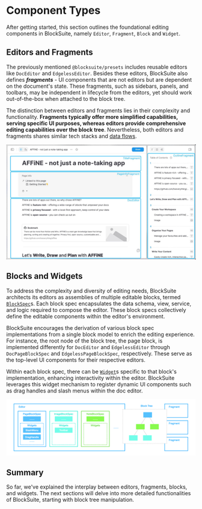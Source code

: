 # Component Types

After getting started, this section outlines the foundational editing components in BlockSuite, namely `Editor`, `Fragment`, `Block` and `Widget`.

## Editors and Fragments

The previously mentioned `@blocksuite/presets` includes reusable editors like `DocEditor` and `EdgelessEditor`. Besides these editors, BlockSuite also defines **_fragments_** - UI components that are not editors but are dependent on the document's state. These fragments, such as sidebars, panels, and toolbars, may be independent in lifecycle from the editors, yet should work out-of-the-box when attached to the block tree.

The distinction between editors and fragments lies in their complexity and functionality. **Fragments typically offer more simplified capabilities, serving specific UI purposes, whereas editors provide comprehensive editing capabilities over the block tree**. Nevertheless, both editors and fragments shares similar tech stacks and [data flows](./crdt-native-data-flow).

![showcase-fragments](./images/showcase-fragments.jpg)

## Blocks and Widgets

To address the complexity and diversity of editing needs, BlockSuite architects its editors as assemblies of multiple editable blocks, termed [`BlockSpec`](./block-spec)s. Each block spec encapsulates the data schema, view, service, and logic required to compose the editor. These block specs collectively define the editable components within the editor's environment.

BlockSuite encourages the derivation of various block spec implementations from a single block model to enrich the editing experience. For instance, the root node of the block tree, the page block, is implemented differently for `DocEditor` and `EdgelessEditor` through `DocPageBlockSpec` and `EdgelessPageBlockSpec`, respectively. These serve as the top-level UI components for their respective editors.

Within each block spec, there can be [`Widget`](./block-widgets)s specific to that block's implementation, enhancing interactivity within the editor. BlockSuite leverages this widget mechanism to register dynamic UI components such as drag handles and slash menus within the doc editor.

![component-types](./images/component-types.png)

## Summary

So far, we've explained the interplay between editors, fragments, blocks, and widgets. The next sections will delve into more detailed functionalities of BlockSuite, starting with block tree manipulation.
